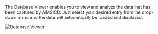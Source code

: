 The Database Viewer enables you to view and analyze the data that has been captured by AIMSICD. Just select your desired entry from the drop-down menu and the data will automatically be loaded and displayed.

![Database Viewer](https://spideroak.com/share/IFEU2U2JINCA/GitHub/home/SecUpwN/SpiderOak/SCREENSHOTS/Database_Viewer.png)